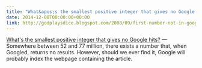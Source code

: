 ```yaml
---
title: "What&apos;s the smallest positive integer that gives no Google hits?"
date: 2014-12-08T00:00:00+00:00
link: http://godplaysdice.blogspot.com/2008/09/first-number-not-in-google.html
---
```

[What&apos;s the smallest positive integer that gives no Google hits?](http://godplaysdice.blogspot.com/2008/09/first-number-not-in-google.html) &mdash; 
 Somewhere between 52 and 77 million, there exists a number that, when Googled, returns no results. However, should we ever find it, Google will probably index the webpage containing the article.
